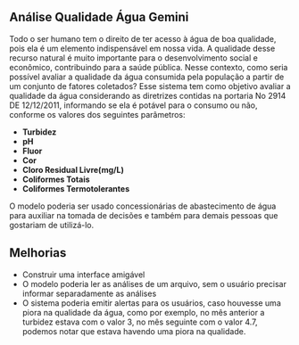 ## **Análise Qualidade Água Gemini**
Todo o ser humano tem o direito de ter acesso à água de boa qualidade, pois ela é um elemento
indispensável em nossa vida. A qualidade desse recurso natural é muito importante para o
desenvolvimento social e econômico, contribuindo para a saúde pública. Nesse contexto, como
seria possível avaliar a qualidade da água consumida pela população a partir de um
conjunto de fatores coletados?
Esse sistema tem como objetivo avaliar a qualidade da água considerando as diretrizes contidas na portaria No 2914 DE 12/12/2011, informando se ela é potável para o consumo ou não, conforme os valores dos seguintes parâmetros:
- **Turbidez**
- **pH**
- **Fluor**
- **Cor**
- **Cloro Residual Livre(mg/L)**
- **Coliformes Totais**
- **Coliformes Termotolerantes**

O modelo poderia ser usado concessionárias de abastecimento de água para auxiliar na tomada de decisões e também para demais pessoas que gostariam de utilizá-lo.

## **Melhorias**
- Construir uma interface amigável
- O modelo poderia ler as análises de um arquivo, sem o usuário precisar informar separadamente as análises
- O sistema poderia emitir alertas para os usuários, caso houvesse uma piora na qualidade da água, como por exemplo, no mês anterior a turbidez estava com o valor 3, no mês seguinte com o valor 4.7, podemos notar que estava havendo uma piora na qualidade.
